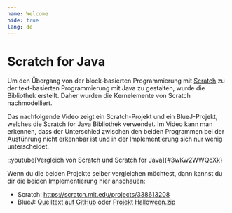 ```yaml
---
name: Welcome
hide: true
lang: de
---
```


# Scratch for Java

Um den Übergang von der block-basierten Programmierung mit [Scratch](scratch.mit.edu) zu der text-basierten Programmierung mit Java zu gestalten, wurde die Bibliothek erstellt. Daher wurden die Kernelemente von Scratch nachmodelliert.

Das nachfolgende Video zeigt ein Scratch-Projekt und ein BlueJ-Projekt, welches die Scratch for Java Bibliothek verwendet. Im Video kann man erkennen, dass der Unterschied zwischen den beiden Programmen bei der Ausführung nicht erkennbar ist und in der Implementierung sich nur wenig unterscheidet.

::youtube[Vergleich von Scratch und Scratch for Java]{#3wKw2WWQcXk}

Wenn du die beiden Projekte selber vergleichen möchtest, dann kannst du dir die beiden Implementierung hier anschauen:

- Scratch: https://scratch.mit.edu/projects/338613208
- BlueJ: [Quelltext auf GitHub](https://github.com/openpatch/scratch-for-java/tree/main/docs/en/archives/Halloween) oder [Projekt Halloween.zip](/archives/Halloween.zip)